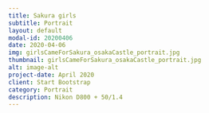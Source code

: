 ```yaml
---
title: Sakura girls
subtitle: Portrait
layout: default
modal-id: 20200406
date: 2020-04-06
img: girlsCameForSakura_osakaCastle_portrait.jpg
thumbnail: girlsCameForSakura_osakaCastle_portrait.jpg
alt: image-alt
project-date: April 2020
client: Start Bootstrap
category: Portrait
description: Nikon D800 + 50/1.4
---
```

